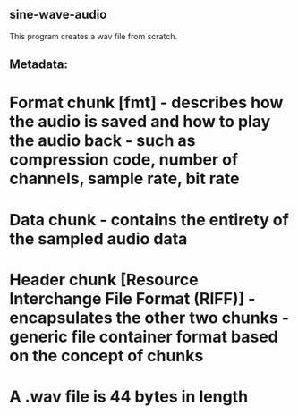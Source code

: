 ## sine-wave-audio
This program creates a wav file from scratch.
## Metadata:
# Format chunk [fmt] - describes how the audio is saved and how to play the audio back -  such as compression code, number of channels, sample rate, bit rate
# Data chunk - contains the entirety of the sampled audio data
# Header chunk [Resource Interchange File Format (RIFF)] - encapsulates the other two chunks - generic file container format based on the concept of chunks
# A .wav file is 44 bytes in length
